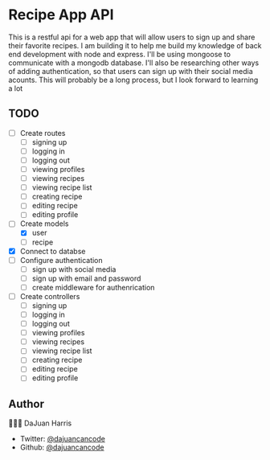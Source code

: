 # Recipe App API

This is a restful api for a web app that will allow users to sign up and share their favorite recipes. I am building it to help me build my knowledge of back end development with node and express. I'll be using mongoose to communicate with a mongodb database. I'll also be researching other ways of adding authentication, so that users can sign up with their social media acounts. This will probably be a long process, but I look forward to learning a lot

## TODO

- [ ] Create routes
  - [ ] signing up
  - [ ] logging in
  - [ ] logging out
  - [ ] viewing profiles
  - [ ] viewing recipes
  - [ ] viewing recipe list
  - [ ] creating recipe
  - [ ] editing recipe
  - [ ] editing profile
- [ ] Create models
  - [x] user
  - [ ] recipe
- [x] Connect to databse
- [ ] Configure authentication
  - [ ] sign up with social media
  - [ ] sign up with email and password
  - [ ] create middleware for authenrication
- [ ] Create controllers
  - [ ] signing up
  - [ ] logging in
  - [ ] logging out
  - [ ] viewing profiles
  - [ ] viewing recipes
  - [ ] viewing recipe list
  - [ ] creating recipe
  - [ ] editing recipe
  - [ ] editing profile

## Author

👨🏽‍💻 DaJuan Harris

- Twitter: [@dajuancancode](www.twitter.com/dajuancancode)
- Github: [@dajuancancode](www.github.com/dajuancancode)